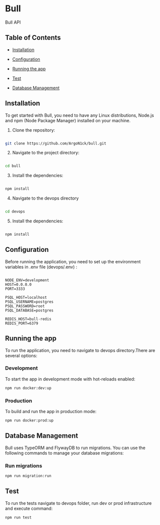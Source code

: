 # Bull

Bull API

## Table of Contents

- [Installation](#installation)

- [Configuration](#configuration)

- [Running the app](#running-the-app)

- [Test](#test)

- [Database Management](#database-management)

## Installation

To get started with Bull, you need to have any Linux distributions, Node.js and npm (Node Package Manager) installed on your machine.

1. Clone the repository:

```bash

git clone https://github.com/ArgoN1ck/bull.git

```

2. Navigate to the project directory:

```bash

cd bull

```

3. Install the dependencies:

```bash

npm install

```

4. Navigate to the devops directory

```bash

cd devops

```

5. Install the dependencies:

```bash

npm install

```

## Configuration

Before running the application, you need to set up the environment variables in .env file (devops/.env) :

```dotenv

NODE_ENV=development
HOST=0.0.0.0
PORT=3333

PSQL_HOST=localhost
PSQL_USERNAME=postgres
PSQL_PASSWORD=root
PSQL_DATABASE=postgres

REDIS_HOST=bull-redis
REDIS_PORT=6379

```

## Running the app

To run the application, you need to navigate to devops directory.There are several options:

### Development

To start the app in development mode with hot-reloads enabled:

```bash
npm run docker:dev:up
```

### Production

To build and run the app in production mode:

```bash
npm run docker:prod:up
```

## Database Management

Bull uses TypeORM and FlywayDB to run migrations. You can use the following commands to manage your database migrations:

### Run migrations

```bash
npm run migration:run
```

## Test

To run the tests navigate to devops folder, run dev or prod infrastructure and execute command:

```bash
npm run test
```
